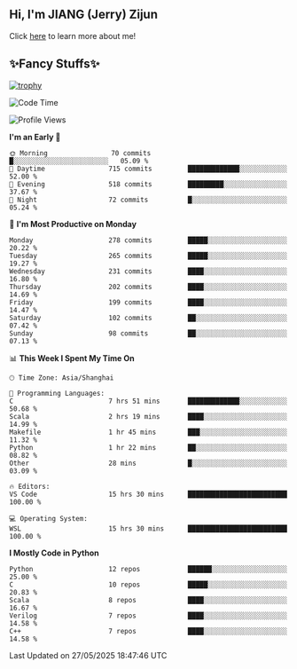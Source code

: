 ## Hi, I'm JIANG (Jerry) Zijun

Click [here](https://jzjerry.github.io/about/) to learn more about me!

## ✨Fancy Stuffs✨
[![trophy](https://github-profile-trophy.vercel.app/?username=jzjerry&theme=onedark)](https://github.com/ryo-ma/github-profile-trophy)
<!--START_SECTION:waka-->
![Code Time](http://img.shields.io/badge/Code%20Time-1%2C317%20hrs%2032%20mins-blue)

![Profile Views](http://img.shields.io/badge/Profile%20Views-0-blue)

**I'm an Early 🐤** 

```text
🌞 Morning                70 commits          █░░░░░░░░░░░░░░░░░░░░░░░░   05.09 % 
🌆 Daytime                715 commits         █████████████░░░░░░░░░░░░   52.00 % 
🌃 Evening                518 commits         █████████░░░░░░░░░░░░░░░░   37.67 % 
🌙 Night                  72 commits          █░░░░░░░░░░░░░░░░░░░░░░░░   05.24 % 
```
📅 **I'm Most Productive on Monday** 

```text
Monday                   278 commits         █████░░░░░░░░░░░░░░░░░░░░   20.22 % 
Tuesday                  265 commits         █████░░░░░░░░░░░░░░░░░░░░   19.27 % 
Wednesday                231 commits         ████░░░░░░░░░░░░░░░░░░░░░   16.80 % 
Thursday                 202 commits         ████░░░░░░░░░░░░░░░░░░░░░   14.69 % 
Friday                   199 commits         ████░░░░░░░░░░░░░░░░░░░░░   14.47 % 
Saturday                 102 commits         ██░░░░░░░░░░░░░░░░░░░░░░░   07.42 % 
Sunday                   98 commits          ██░░░░░░░░░░░░░░░░░░░░░░░   07.13 % 
```


📊 **This Week I Spent My Time On** 

```text
🕑︎ Time Zone: Asia/Shanghai

💬 Programming Languages: 
C                        7 hrs 51 mins       █████████████░░░░░░░░░░░░   50.68 % 
Scala                    2 hrs 19 mins       ████░░░░░░░░░░░░░░░░░░░░░   14.99 % 
Makefile                 1 hr 45 mins        ███░░░░░░░░░░░░░░░░░░░░░░   11.32 % 
Python                   1 hr 22 mins        ██░░░░░░░░░░░░░░░░░░░░░░░   08.82 % 
Other                    28 mins             █░░░░░░░░░░░░░░░░░░░░░░░░   03.09 % 

🔥 Editors: 
VS Code                  15 hrs 30 mins      █████████████████████████   100.00 % 

💻 Operating System: 
WSL                      15 hrs 30 mins      █████████████████████████   100.00 % 
```

**I Mostly Code in Python** 

```text
Python                   12 repos            ██████░░░░░░░░░░░░░░░░░░░   25.00 % 
C                        10 repos            █████░░░░░░░░░░░░░░░░░░░░   20.83 % 
Scala                    8 repos             ████░░░░░░░░░░░░░░░░░░░░░   16.67 % 
Verilog                  7 repos             ████░░░░░░░░░░░░░░░░░░░░░   14.58 % 
C++                      7 repos             ████░░░░░░░░░░░░░░░░░░░░░   14.58 % 
```




 Last Updated on 27/05/2025 18:47:46 UTC
<!--END_SECTION:waka-->
